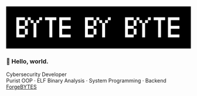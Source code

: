 <p align="center">
  <img src="banner.png" alt="BYTE BY BYTE" />
</p>

### 👋 Hello, world.  

Cybersecurity Developer  
Purist OOP · ELF Binary Analysis · System Programming · Backend  
[ForgeBYTES](https://github.com/ForgeBYTES)
